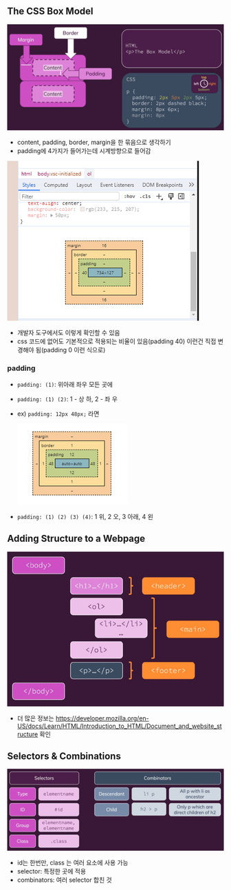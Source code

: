 ## The CSS Box Model

![Alt text](note_image/image-1.png)

- content, padding, border, margin을 한 묶음으로 생각하기
- padding에 4가지가 들어가는데 시계방향으로 들어감

![Alt text](note_image/image-2.png)
- 개발자 도구에서도 이렇게 확인할 수 있음
- css 코드에 없어도 기본적으로 적용되는 비율이 있음(padding 40) 이런건 직접 변경해야 됨(padding 0 이런 식으로)
### padding
- `padding: (1)`: 위아래 좌우 모든 곳에
- `padding: (1) (2)`: 1 - 상 하, 2 - 좌 우
- ex) `padding: 12px 48px;` 라면
    
    ![Alt text](note_image/image-3.png)
- `padding: (1) (2) (3) (4)`: 1 위, 2 오, 3 아래, 4 왼
## Adding Structure to a Webpage

![Alt text](note_image/image-4.png)

- 더 많은 정보는 https://developer.mozilla.org/en-US/docs/Learn/HTML/Introduction_to_HTML/Document_and_website_structure 확인

## Selectors & Combinations

![Alt text](note_image/image-5.png)

- id는 한번만, class 는 여러 요소에 사용 가능
- selector: 특정한 곳에 적용
- combinators: 여러 selector 합친 것